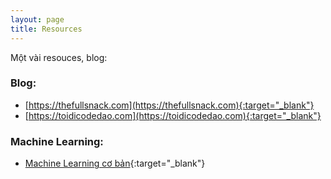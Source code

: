 ```yaml
---
layout: page
title: Resources
---
```


Một vài resouces, blog:

### Blog:
* [https://thefullsnack.com](https://thefullsnack.com){:target="_blank"}
* [https://toidicodedao.com](https://toidicodedao.com){:target="_blank"}


### Machine Learning:
* [Machine Learning cơ bản](https://machinelearningcoban.com){:target="_blank"}
